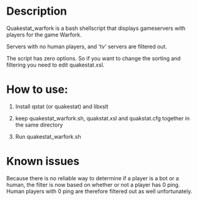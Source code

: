 # Description

Quakestat_warfork is a bash shellscript that displays gameservers with players for the game Warfork.

Servers with no human players, and 'tv' servers are filtered out. 

The script has zero options. So if you want to change the sorting and filtering you need to edit quakestat.xsl. 

# How to use:

1) Install qstat (or quakestat) and libxslt

2) keep quakestat_warfork.sh, quakstat.xsl and quakstat.cfg together in the same directory

3) Run quakestat_warfork.sh 

# Known issues

Because there is no reliable way to determine if a player is a bot or a human, the filter is now based on whether or not a player has 0 ping. Human players with 0 ping are therefore filtered out as well unfortunately. 


